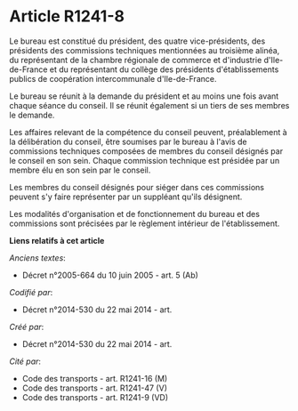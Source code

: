 # Article R1241-8

Le bureau est constitué du président, des quatre vice-présidents, des présidents des commissions techniques mentionnées au
troisième alinéa, du représentant de la chambre régionale de commerce et d'industrie d'Ile-de-France et du représentant du
collège des présidents d'établissements publics de coopération intercommunale d'Ile-de-France.

Le bureau se réunit à la demande du président et au moins une fois avant chaque séance du conseil. Il se réunit également si
un tiers de ses membres le demande.

Les affaires relevant de la compétence du conseil peuvent, préalablement à la délibération du conseil, être soumises par le
bureau à l'avis de commissions techniques composées de membres du conseil désignés par le conseil en son sein. Chaque
commission technique est présidée par un membre élu en son sein par le conseil.

Les membres du conseil désignés pour siéger dans ces commissions peuvent s'y faire représenter par un suppléant qu'ils
désignent.

Les modalités d'organisation et de fonctionnement du bureau et des commissions sont précisées par le règlement intérieur de
l'établissement.

**Liens relatifs à cet article**

_Anciens textes_:

  - Décret n°2005-664 du 10 juin 2005 - art. 5 (Ab)

_Codifié par_:

  - Décret n°2014-530 du 22 mai 2014 - art.

_Créé par_:

  - Décret n°2014-530 du 22 mai 2014 - art.

_Cité par_:

  - Code des transports - art. R1241-16 (M)
  - Code des transports - art. R1241-47 (V)
  - Code des transports - art. R1241-9 (VD)
